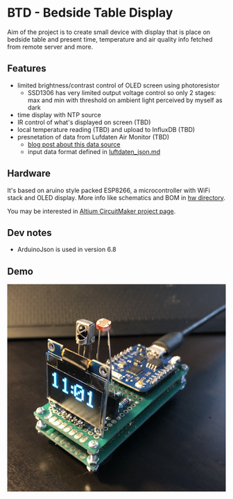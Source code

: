 # BTD - Bedside Table Display

Aim of the project is to create small device with display that is place on bedside table and present time, temperature and air quality info fetched from remote server and more.

## Features

* limited brightness/contrast control of OLED screen using photoresistor
  * SSD1306 has very limited output voltage control so only 2 stages: max and min with threshold on ambient light perceived by myself as dark
* time display with NTP source
* IR control of what's displayed on screen (TBD) 
* local temperature reading (TBD) and upload to InfluxDB (TBD)
* presnetation of data from Lufdaten Air Monitor (TBD)
  * [blog post about this data source](https://blog.dsinf.net/2019/01/budowa-stacji-pogody-z-czujnikiem-smogu-i-prezentacja-danych/)
  * input data format defined in [luftdaten_json.md](luftdaten_json.md)

## Hardware

It's based on aruino style packed ESP8266, a microcontroller with WiFi stack and OLED display. More info like schematics and BOM in [hw directory](https://github.com/danielskowronski/btd/tree/master/hw).

You may be interested in [Altium CircuitMaker project page](https://workspace.circuitmaker.com/Projects/Details/danielskowronski/btd).

## Dev notes
* ArduinoJson is used in version 6.8

## Demo
![](hw/btd.png?raw=true)
